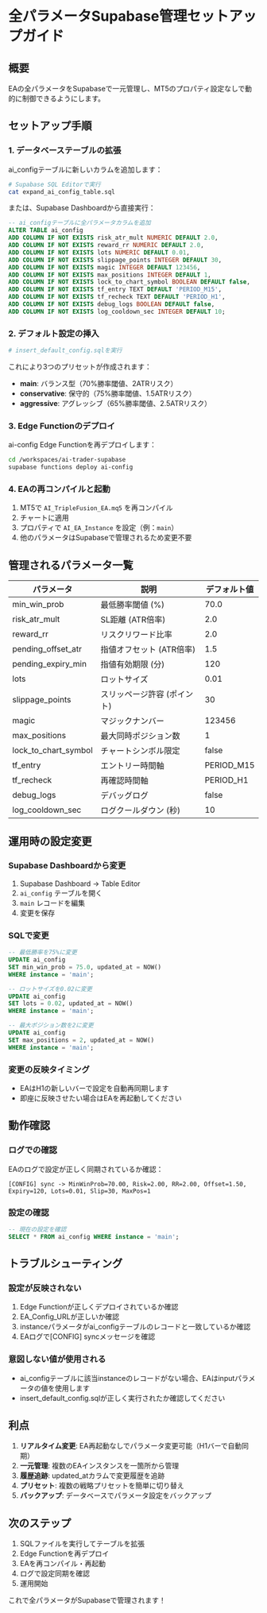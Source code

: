# 全パラメータSupabase管理セットアップガイド

## 概要
EAの全パラメータをSupabaseで一元管理し、MT5のプロパティ設定なしで動的に制御できるようにします。

## セットアップ手順

### 1. データベーステーブルの拡張

ai_configテーブルに新しいカラムを追加します：

```bash
# Supabase SQL Editorで実行
cat expand_ai_config_table.sql
```

または、Supabase Dashboardから直接実行：

```sql
-- ai_configテーブルに全パラメータカラムを追加
ALTER TABLE ai_config
ADD COLUMN IF NOT EXISTS risk_atr_mult NUMERIC DEFAULT 2.0,
ADD COLUMN IF NOT EXISTS reward_rr NUMERIC DEFAULT 2.0,
ADD COLUMN IF NOT EXISTS lots NUMERIC DEFAULT 0.01,
ADD COLUMN IF NOT EXISTS slippage_points INTEGER DEFAULT 30,
ADD COLUMN IF NOT EXISTS magic INTEGER DEFAULT 123456,
ADD COLUMN IF NOT EXISTS max_positions INTEGER DEFAULT 1,
ADD COLUMN IF NOT EXISTS lock_to_chart_symbol BOOLEAN DEFAULT false,
ADD COLUMN IF NOT EXISTS tf_entry TEXT DEFAULT 'PERIOD_M15',
ADD COLUMN IF NOT EXISTS tf_recheck TEXT DEFAULT 'PERIOD_H1',
ADD COLUMN IF NOT EXISTS debug_logs BOOLEAN DEFAULT false,
ADD COLUMN IF NOT EXISTS log_cooldown_sec INTEGER DEFAULT 10;
```

### 2. デフォルト設定の挿入

```bash
# insert_default_config.sqlを実行
```

これにより3つのプリセットが作成されます：
- **main**: バランス型（70%勝率閾値、2ATRリスク）
- **conservative**: 保守的（75%勝率閾値、1.5ATRリスク）
- **aggressive**: アグレッシブ（65%勝率閾値、2.5ATRリスク）

### 3. Edge Functionのデプロイ

ai-config Edge Functionを再デプロイします：

```bash
cd /workspaces/ai-trader-supabase
supabase functions deploy ai-config
```

### 4. EAの再コンパイルと起動

1. MT5で `AI_TripleFusion_EA.mq5` を再コンパイル
2. チャートに適用
3. プロパティで `AI_EA_Instance` を設定（例：`main`）
4. 他のパラメータはSupabaseで管理されるため変更不要

## 管理されるパラメータ一覧

| パラメータ | 説明 | デフォルト値 |
|-----------|------|------------|
| min_win_prob | 最低勝率閾値 (%) | 70.0 |
| risk_atr_mult | SL距離 (ATR倍率) | 2.0 |
| reward_rr | リスクリワード比率 | 2.0 |
| pending_offset_atr | 指値オフセット (ATR倍率) | 1.5 |
| pending_expiry_min | 指値有効期限 (分) | 120 |
| lots | ロットサイズ | 0.01 |
| slippage_points | スリッページ許容 (ポイント) | 30 |
| magic | マジックナンバー | 123456 |
| max_positions | 最大同時ポジション数 | 1 |
| lock_to_chart_symbol | チャートシンボル限定 | false |
| tf_entry | エントリー時間軸 | PERIOD_M15 |
| tf_recheck | 再確認時間軸 | PERIOD_H1 |
| debug_logs | デバッグログ | false |
| log_cooldown_sec | ログクールダウン (秒) | 10 |

## 運用時の設定変更

### Supabase Dashboardから変更

1. Supabase Dashboard → Table Editor
2. `ai_config` テーブルを開く
3. `main` レコードを編集
4. 変更を保存

### SQLで変更

```sql
-- 最低勝率を75%に変更
UPDATE ai_config 
SET min_win_prob = 75.0, updated_at = NOW() 
WHERE instance = 'main';

-- ロットサイズを0.02に変更
UPDATE ai_config 
SET lots = 0.02, updated_at = NOW() 
WHERE instance = 'main';

-- 最大ポジション数を2に変更
UPDATE ai_config 
SET max_positions = 2, updated_at = NOW() 
WHERE instance = 'main';
```

### 変更の反映タイミング

- EAはH1の新しいバーで設定を自動再同期します
- 即座に反映させたい場合はEAを再起動してください

## 動作確認

### ログでの確認

EAのログで設定が正しく同期されているか確認：

```
[CONFIG] sync -> MinWinProb=70.00, Risk=2.00, RR=2.00, Offset=1.50, Expiry=120, Lots=0.01, Slip=30, MaxPos=1
```

### 設定の確認

```sql
-- 現在の設定を確認
SELECT * FROM ai_config WHERE instance = 'main';
```

## トラブルシューティング

### 設定が反映されない

1. Edge Functionが正しくデプロイされているか確認
2. EA_Config_URLが正しいか確認
3. instanceパラメータがai_configテーブルのレコードと一致しているか確認
4. EAログで[CONFIG] syncメッセージを確認

### 意図しない値が使用される

- ai_configテーブルに該当instanceのレコードがない場合、EAはinputパラメータの値を使用します
- insert_default_config.sqlが正しく実行されたか確認してください

## 利点

1. **リアルタイム変更**: EA再起動なしでパラメータ変更可能（H1バーで自動同期）
2. **一元管理**: 複数のEAインスタンスを一箇所から管理
3. **履歴追跡**: updated_atカラムで変更履歴を追跡
4. **プリセット**: 複数の戦略プリセットを簡単に切り替え
5. **バックアップ**: データベースでパラメータ設定をバックアップ

## 次のステップ

1. SQLファイルを実行してテーブルを拡張
2. Edge Functionを再デプロイ
3. EAを再コンパイル・再起動
4. ログで設定同期を確認
5. 運用開始

これで全パラメータがSupabaseで管理されます！
